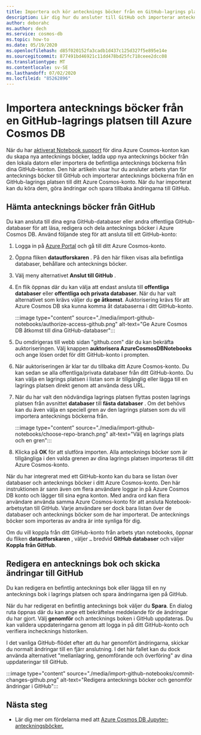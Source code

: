 ```yaml
---
title: Importera och kör antecknings böcker från en GitHub-lagrings platsen till Azure Cosmos DB
description: Lär dig hur du ansluter till GitHub och importerar antecknings böckerna från en GitHub-lagrings platsen till ditt Azure Cosmos-konto. När du har importerat kan du köra, redigera dem och spara ändringarna till GitHub.
author: deborahc
ms.author: dech
ms.service: cosmos-db
ms.topic: how-to
ms.date: 05/19/2020
ms.openlocfilehash: d85f020152fa3cadb1d437c125d327f5e895e14e
ms.sourcegitcommit: 877491bd46921c11dd478bd25fc718ceee2dcc08
ms.translationtype: MT
ms.contentlocale: sv-SE
ms.lasthandoff: 07/02/2020
ms.locfileid: "85262896"
---
```

# <a name="import-notebooks-from-a-github-repo-into-azure-cosmos-db"></a>Importera antecknings böcker från en GitHub-lagrings platsen till Azure Cosmos DB

När du har [aktiverat Notebook support](enable-notebooks.md) för dina Azure Cosmos-konton kan du skapa nya antecknings böcker, ladda upp nya antecknings böcker från den lokala datorn eller importera de befintliga antecknings böckerna från dina GitHub-konton. Den här artikeln visar hur du ansluter arbets ytan för antecknings böcker till GitHub och importerar antecknings böckerna från en GitHub-lagrings platsen till ditt Azure Cosmos-konto. När du har importerat kan du köra dem, göra ändringar och spara tillbaka ändringarna till GitHub.

## <a name="get-notebooks-from-github"></a>Hämta antecknings böcker från GitHub

Du kan ansluta till dina egna GitHub-databaser eller andra offentliga GitHub-databaser för att läsa, redigera och dela antecknings böcker i Azure Cosmos DB. Använd följande steg för att ansluta till ett GitHub-konto:

1. Logga in på [Azure Portal](https://portal.azure.com/) och gå till ditt Azure Cosmos-konto.

1. Öppna fliken **datautforskaren** . På den här fliken visas alla befintliga databaser, behållare och antecknings böcker.

1. Välj meny alternativet **Anslut till GitHub** .

1. En flik öppnas där du kan välja att endast ansluta till **offentliga databaser** eller **offentliga och privata databaser**.  När du har valt alternativet som krävs väljer du **ge åtkomst**. Auktorisering krävs för att Azure Cosmos DB ska kunna komma åt databaserna i ditt GitHub-konto.

   :::image type="content" source="./media/import-github-notebooks/authorize-access-github.png" alt-text="Ge Azure Cosmos DB åtkomst till dina GitHub-databaser":::

1. Du omdirigeras till webb sidan "github.com" där du kan bekräfta auktoriseringen. Välj knappen **auktorisera AzureCosmosDBNotebooks** och ange lösen ordet för ditt GitHub-konto i prompten.

1. När auktoriseringen är klar tar du tillbaka ditt Azure Cosmos-konto. Du kan sedan se alla offentliga/privata databaser från ditt GitHub-konto. Du kan välja en lagrings platsen i listan som är tillgänglig eller lägga till en lagrings platsen direkt genom att använda dess URL.

1. När du har valt den nödvändiga lagrings platsen flyttas posten lagrings platsen från avsnittet **databaser** till **fästa databaser** . Om det behövs kan du även välja en speciell gren av den lagrings platsen som du vill importera antecknings böckerna från.

   :::image type="content" source="./media/import-github-notebooks/choose-repo-branch.png" alt-text="Välj en lagrings plats och en gren":::

1. Klicka på **OK** för att slutföra importen. Alla antecknings böcker som är tillgängliga i den valda grenen av dina lagrings platsen importeras till ditt Azure Cosmos-konto.

När du har integrerat med ett GitHub-konto kan du bara se listan över databaser och antecknings böcker i ditt Azure Cosmos-konto. Den här instruktionen är sann även om flera användare loggar in på Azure Cosmos DB konto och lägger till sina egna konton. Med andra ord kan flera användare använda samma Azure Cosmos-konto för att ansluta Notebook-arbetsytan till GitHub. Varje användare ser dock bara listan över de databaser och antecknings böcker som de har importerat. De antecknings böcker som importeras av andra är inte synliga för dig.

Om du vill koppla från ditt GitHub-konto från arbets ytan notebooks, öppnar du fliken **datautforskaren** , väljer `…` bredvid **GitHub databaser** och väljer **Koppla från GitHub**.

## <a name="edit-a-notebook-and-push-changes-to-github"></a>Redigera en antecknings bok och skicka ändringar till GitHub

Du kan redigera en befintlig antecknings bok eller lägga till en ny antecknings bok i lagrings platsen och spara ändringarna igen på GitHub.

När du har redigerat en befintlig antecknings bok väljer du **Spara**. En dialog ruta öppnas där du kan ange ett bekräftelse meddelande för de ändringar du har gjort. Välj **genomför** och antecknings boken i GitHub uppdateras. Du kan validera uppdateringarna genom att logga in på ditt GitHub-konto och verifiera inchecknings historiken.

I det vanliga GitHub-flödet efter att du har genomfört ändringarna, skickar du normalt ändringar till en fjärr anslutning. I det här fallet kan du dock använda alternativet "mellanlagring, genomförande och överföring" av dina uppdateringar till GitHub.

:::image type="content" source="./media/import-github-notebooks/commit-changes-github.png" alt-text="Redigera antecknings böcker och genomför ändringar i GitHub":::

## <a name="next-steps"></a>Nästa steg

* Lär dig mer om fördelarna med att [Azure Cosmos DB Jupyter-anteckningsböcker.](cosmosdb-jupyter-notebooks.md)

